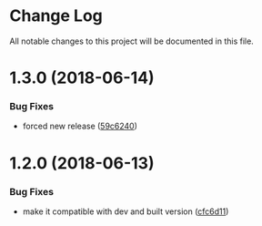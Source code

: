 # Change Log

All notable changes to this project will be documented in this file.

<a name="1.3.0"></a>
# 1.3.0 (2018-06-14)


### Bug Fixes

* forced new release ([59c6240](https://github.com/SUI-Components/sui-components/commit/59c6240))



<a name="1.2.0"></a>
# 1.2.0 (2018-06-13)


### Bug Fixes

* make it compatible with dev and built version ([cfc6d11](https://github.com/SUI-Components/sui-components/commit/cfc6d11))



